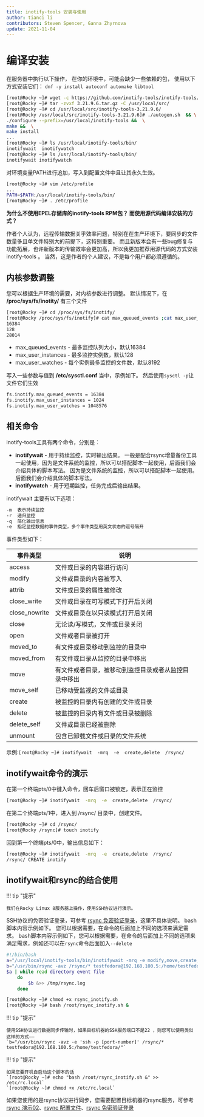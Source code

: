 ```yaml
---
title: inotify-tools 安装与使用
author: tianci li
contributors: Steven Spencer, Ganna Zhyrnova
update: 2021-11-04
---
```


# 编译安装

在服务器中执行以下操作， 在你的环境中，可能会缺少一些依赖的包， 使用以下方式安装它们： `dnf -y install autoconf automake libtool`

```bash
[root@Rocky ~]# wget -c https://github.com/inotify-tools/inotify-tools/archive/refs/tags/3.21.9.6.tar.gz
[root@Rocky ~]# tar -zvxf 3.21.9.6.tar.gz -C /usr/local/src/
[root@Rocky ~]# cd /usr/local/src/inotify-tools-3.21.9.6/
[root@Rocky /usr/local/src/inotify-tools-3.21.9.6]# ./autogen.sh  && \
./configure --prefix=/usr/local/inotify-tools &&  \
make &&  \
make install
...
[root@Rocky ~]# ls /usr/local/inotify-tools/bin/
inotifywait  inotifywatch
[root@Rocky ~]# ls /usr/local/inotify-tools/bin/
inotifywait inotifywatch
```

对环境变量PATH进行追加，写入到配置文件中且让其永久生效。

```bash
[root@Rocky ~]# vim /etc/profile
...
PATH=$PATH:/usr/local/inotify-tools/bin/
[root@Rocky ~]# . /etc/profile
```

**为什么不使用EPEL存储库的inotify-tools RPM包？ 而使用源代码编译安装的方式？**

作者个人认为，远程传输数据关乎效率问题，特别在在生产环境下，要同步的文件数量多且单文件特别大的前提下，这特别重要。 而且新版本会有一些bug修复与功能拓展，也许新版本的传输效率会更加高，所以我更加推荐用源代码的方式安装 inotify-tools 。 当然，这是作者的个人建议，不是每个用户都必须遵循的。

## 内核参数调整

您可以根据生产环境的需要，对内核参数进行调整。 默认情况下，在 **/proc/sys/fs/inotity/** 有三个文件

```bash
[root@Rocky ~]# cd /proc/sys/fs/inotify/
[root@Rocky /proc/sys/fs/inotify]# cat max_queued_events ;cat max_user_instances ;cat max_user_watches
16384
128
28014
```

* max_queued_events - 最多监控队列大小，默认16384
* max_user_instances - 最多监控实例数，默认128
* max_user_watches - 每个实例最多监控的文件数，默认8192

写入一些参数与值到 **/etc/sysctl.conf** 当中，示例如下。 然后使用`sysctl -p`让文件它们生效

```txt
fs.inotify.max_queued_events = 16384
fs.inotify.max_user_instances = 1024
fs.inotify.max_user_watches = 1048576
```

## 相关命令

inotify-tools工具有两个命令，分别是：
*   **inotifywait** - 用于持续监控，实时输出结果。 一般是配合rsync增量备份工具一起使用，因为是文件系统的监控，所以可以搭配脚本一起使用，后面我们会介绍具体的脚本写法。 因为是文件系统的监控，所以可以搭配脚本一起使用。 后面我们会介绍具体的脚本写法。
*   **inotifywatch** - 用于短期监控，任务完成后输出结果。

inotifywait 主要有以下选项：

```txt
-m  表示持续监控
-r  递归监控
-q  简化输出信息
-e  指定监控数据的事件类型，多个事件类型用英文状态的逗号隔开
```

事件类型如下：

| 事件类型          | 说明                         |
| ------------- | -------------------------- |
| access        | 文件或目录的内容进行访问               |
| modify        | 文件或目录的内容被写入                |
| attrib        | 文件或目录的属性被修改                |
| close_write   | 文件或目录在可写模式下打开后关闭           |
| close_nowrite | 文件或目录在以只读模式打开后关闭           |
| close         | 无论读/写模式，文件或目录关闭            |
| open          | 文件或者目录被打开                  |
| moved_to      | 有文件或目录移动到监控的目录中            |
| moved_from    | 有文件或目录从监控的目录中移出            |
| move          | 有文件或者目录，被移动到监控目录或者从监控目录中移出 |
| move_self     | 已移动受监视的文件或目录               |
| create        | 被监控的目录内有创建的文件或目录           |
| delete        | 被监控的目录内有文件或目录被删除           |
| delete_self   | 文件或目录已经被删除                 |
| unmount       | 包含已卸载文件或目录的文件系统            |

示例:`[root@Rocky ~]# inotifywait  -mrq  -e  create,delete  /rsync/`

## inotifywait命令的演示

在第一个终端pts/0中键入命令，回车后窗口被锁定，表示正在监控

```bash
[root@Rocky ~]# inotifywait  -mrq  -e  create,delete  /rsync/

```

在第二个终端pts/1中，进入到 /rsync/ 目录中，创建文件。

```bash
[root@Rocky ~]# cd /rsync/
[root@Rocky /rsync]# touch inotify
```

回到第一个终端pts/0中，输出信息如下：

```bash
[root@Rocky ~]# inotifywait  -mrq  -e  create,delete  /rsync/
/rsync/ CREATE inotify
```

## inotifywait和rsync的结合使用

!!! tip "提示"

    我们在Rocky Linux 8服务器上操作，使用SSH协议进行演示。

SSH协议的免密验证登录，可参考 [rsync 免密验证登录](05_rsync_authentication-free_login.zh.md)，这里不具体说明。 bash脚本内容示例如下。 您可以根据需要，在命令的后面加上不同的选项来满足需求。 bash脚本内容示例如下，您可以根据需要，在命令的后面加上不同的选项来满足需求，例如还可以在`rsync`命令后面加入`--delete`

```bash
#!/bin/bash
a="/usr/local/inotify-tools/bin/inotifywait -mrq -e modify,move,create,delete /rsync/"
b="/usr/bin/rsync -avz /rsync/* testfedora@192.168.100.5:/home/testfedora/"
$a | while read directory event file
    do
        $b &>> /tmp/rsync.log
    done
```

```bash
[root@Rocky ~]# chmod +x rsync_inotify.sh
[root@Rocky ~]# bash /root/rsync_inotify.sh &
```

!!! tip "提示"

    使用SSH协议进行数据同步传输时，如果目标机器的SSH服务端口不是22 ，则您可以使用类似这样的方式——
    `b="/usr/bin/rsync -avz -e 'ssh -p [port-number]' /rsync/* testfedora@192.168.100.5:/home/testfedora/"`

!!! tip "提示"

    如果您要开机自启动这个脚本的话
    `[root@Rocky ~]# echo "bash /root/rsync_inotify.sh &" >> /etc/rc.local`
    `[root@Rocky ~]# chmod +x /etc/rc.local`

如果您使用的是rsync协议进行同步，您需要配置目标机器的rsync服务，可参考[rsync 演示02](03_rsync_demo02.zh.md)、[rsync 配置文件](04_rsync_configure.zh.md)、[rsync 免密验证登录](05_rsync_authentication-free_login.zh.md)
